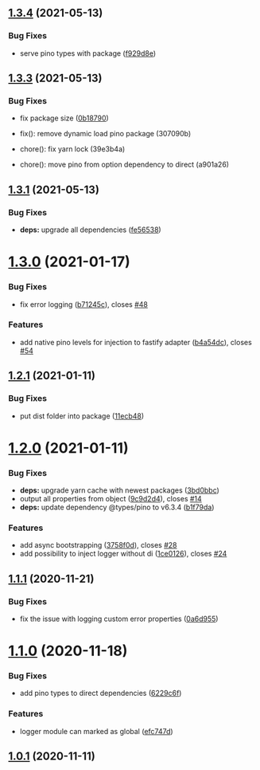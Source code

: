 ## [1.3.4](https://github.com/seedium/nestjs-universal-logger/compare/1.3.3...1.3.4) (2021-05-13)


### Bug Fixes

* serve pino types with package ([f929d8e](https://github.com/seedium/nestjs-universal-logger/commit/f929d8e581d73df20d09bf90806ba1705aa57988))

## [1.3.3](https://github.com/seedium/nestjs-universal-logger/compare/1.3.2...1.3.3) (2021-05-13)


### Bug Fixes

* fix package size ([0b18790](https://github.com/seedium/nestjs-universal-logger/commit/0b1879021080bea5a87075e11e03e7659d0bf266))

* fix(): remove dynamic load pino package (307090b)
* chore(): fix yarn lock (39e3b4a)
* chore(): move pino from option dependency to direct (a901a26)

## [1.3.1](https://github.com/seedium/nestjs-universal-logger/compare/1.3.0...1.3.1) (2021-05-13)


### Bug Fixes

* **deps:** upgrade all dependencies ([fe56538](https://github.com/seedium/nestjs-universal-logger/commit/fe56538f6131ab5ffc225cda9f0fde02767f21e0))

# [1.3.0](https://github.com/seedium/nestjs-universal-logger/compare/1.2.1...1.3.0) (2021-01-17)


### Bug Fixes

* fix error logging ([b71245c](https://github.com/seedium/nestjs-universal-logger/commit/b71245ccb512226f241d74b94c6c7e41f83840cc)), closes [#48](https://github.com/seedium/nestjs-universal-logger/issues/48)


### Features

* add native pino levels for injection to fastify adapter ([b4a54dc](https://github.com/seedium/nestjs-universal-logger/commit/b4a54dc2c27c5608a8e0402fbeec1531ac720322)), closes [#54](https://github.com/seedium/nestjs-universal-logger/issues/54)

## [1.2.1](https://github.com/seedium/nestjs-universal-logger/compare/1.2.0...1.2.1) (2021-01-11)


### Bug Fixes

* put dist folder into package ([11ecb48](https://github.com/seedium/nestjs-universal-logger/commit/11ecb4815947c61f9ad1d75b000dbd9af0020639))

# [1.2.0](https://github.com/seedium/nestjs-universal-logger/compare/1.1.1...1.2.0) (2021-01-11)


### Bug Fixes

* **deps:** upgrade yarn cache with newest packages ([3bd0bbc](https://github.com/seedium/nestjs-universal-logger/commit/3bd0bbc87ce34a605cfe8be1a40612fba3ecdf7e))
* output all properties from object ([9c9d2d4](https://github.com/seedium/nestjs-universal-logger/commit/9c9d2d4d2d621073010f53422f41e1ab46b1d603)), closes [#14](https://github.com/seedium/nestjs-universal-logger/issues/14)
* **deps:** update dependency @types/pino to v6.3.4 ([b1f79da](https://github.com/seedium/nestjs-universal-logger/commit/b1f79da3d42aa4a8b8df0272c2c3d101249cab90))


### Features

* add async bootstrapping ([3758f0d](https://github.com/seedium/nestjs-universal-logger/commit/3758f0d13cd362e9895422ffc163a1345601c738)), closes [#28](https://github.com/seedium/nestjs-universal-logger/issues/28)
* add possibility to inject logger without di ([1ce0126](https://github.com/seedium/nestjs-universal-logger/commit/1ce012638065ab4f0fdb9284607d967df157557c)), closes [#24](https://github.com/seedium/nestjs-universal-logger/issues/24)

## [1.1.1](https://github.com/seedium/nestjs-universal-logger/compare/1.1.0...1.1.1) (2020-11-21)


### Bug Fixes

* fix the issue with logging custom error properties ([0a6d955](https://github.com/seedium/nestjs-universal-logger/commit/0a6d955be7b4884b329675ff4abc0fd6f2bb3c13))



# [1.1.0](https://github.com/seedium/nestjs-universal-logger/compare/1.1.0...1.1.1) (2020-11-18)


### Bug Fixes

* add pino types to direct dependencies ([6229c6f](https://github.com/seedium/nestjs-universal-logger/commit/6229c6f7113dd273357441a7ed7121fcd2ee1081))


### Features

* logger module can marked as global ([efc747d](https://github.com/seedium/nestjs-universal-logger/commit/efc747dcaf69b57ed31866b80a9c9a8097528529))



## [1.0.1](https://github.com/seedium/nestjs-universal-logger/compare/1.1.0...1.1.1) (2020-11-11)

